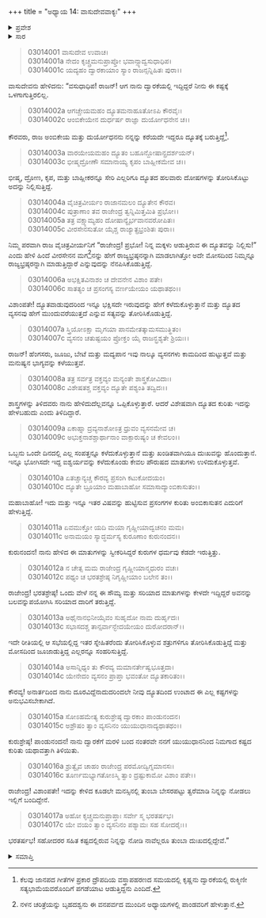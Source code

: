 +++
title = "ಅಧ್ಯಾಯ 14: ವಾಸುದೇವವಾಕ್ಯಃ"
+++

<details><summary>ಪ್ರವೇಶ</summary>


।।   ಓಂ ಓಂ ನಮೋ ನಾರಾಯಣಾಯ।।   ಶ್ರೀ ವೇದವ್ಯಾಸಾಯ ನಮಃ ।।

ಶ್ರೀ ಕೃಷ್ಣದ್ವೈಪಾಯನ ವೇದವ್ಯಾಸ ವಿರಚಿತ  

**ಶ್ರೀ ಮಹಾಭಾರತ**

**ಆರಣ್ಯಕ ಪರ್ವ**

**ಕೈರಾತ ಪರ್ವ**

**ಅಧ್ಯಾಯ 14**

</details>


<details><summary>ಸಾರ</summary>

ದ್ಯೂತದ ವೇಳೆಯಲ್ಲಿ ತಾನು ದ್ವಾರಕೆಯಲ್ಲಿದ್ದಿದ್ದರೆ ಯುಧಿಷ್ಠಿರನು ಈ ಕಷ್ಟಕ್ಕೊಳಗಾಗುತ್ತಿರಲಿಲ್ಲ ಎಂದು ಕೃಷ್ಣನು ಹೇಳುವುದು (1-17).

</details>


> 03014001 ವಾಸುದೇವ ಉವಾಚ।  
03014001a ನೇದಂ ಕೃಚ್ಚ್ರಮನುಪ್ರಾಪ್ತೋ ಭವಾನ್ಸ್ಯಾದ್ವಸುಧಾಧಿಪ।  
03014001c ಯದ್ಯಹಂ ದ್ವಾರಕಾಯಾಂ ಸ್ಯಾಂ ರಾಜನ್ಸನ್ನಿಹಿತಃ ಪುರಾ।।

ವಾಸುದೇವನು ಹೇಳಿದನು: “ವಸುಧಾಧಿಪ! ರಾಜನ್! ಆಗ ನಾನು ದ್ವಾರಕೆಯಲ್ಲಿ ಇದ್ದಿದ್ದರೆ ನೀನು ಈ ಕಷ್ಟಕ್ಕೆ ಒಳಗಾಗುತ್ತಿರಲಿಲ್ಲ.

> 03014002a ಆಗಚ್ಚೇಯಮಹಂ ದ್ಯೂತಮನಾಹೂತೋಽಪಿ ಕೌರವೈಃ।  
03014002c ಆಂಬಿಕೇಯೇನ ದುರ್ಧರ್ಷ ರಾಜ್ಞಾ ದುರ್ಯೋಧನೇನ ಚ।।

ಕೌರವರು, ರಾಜ ಅಂಬಿಕೇಯ ಮತ್ತು ದುರ್ಯೋಧನನು ನನ್ನನ್ನು ಕರೆಯದೇ ಇದ್ದರೂ ದ್ಯೂತಕ್ಕೆ ಬರುತ್ತಿದ್ದೆ[^1].

> 03014003a ವಾರಯೇಯಮಹಂ ದ್ಯೂತಂ ಬಹೂನ್ದೋಷಾನ್ಪ್ರದರ್ಶಯನ್।  
03014003c ಭೀಷ್ಮದ್ರೋಣೌ ಸಮಾನಾಯ್ಯ ಕೃಪಂ ಬಾಹ್ಲೀಕಮೇವ ಚ।।

ಭೀಷ್ಮ, ದ್ರೋಣ, ಕೃಪ, ಮತ್ತು ಬಾಹ್ಲೀಕರನ್ನೂ ಸೇರಿ ಎಲ್ಲರಿಗೂ ದ್ಯೂತದ ಹಲವಾರು ದೋಷಗಳನ್ನು ತೋರಿಸಿಕೊಟ್ಟು ಅದನ್ನು ನಿಲ್ಲಿಸುತ್ತಿದ್ದೆ.

> 03014004a ವೈಚಿತ್ರವೀರ್ಯಂ ರಾಜಾನಮಲಂ ದ್ಯೂತೇನ ಕೌರವ।  
03014004c ಪುತ್ರಾಣಾಂ ತವ ರಾಜೇಂದ್ರ ತ್ವನ್ನಿಮಿತ್ತಮಿತಿ ಪ್ರಭೋ।।  
03014005a ತತ್ರ ವಕ್ಷ್ಯಾಮ್ಯಹಂ ದೋಷಾನ್ಯೈರ್ಭವಾನವರೋಪಿತಃ।  
03014005c ವೀರಸೇನಸುತೋ ಯೈಶ್ಚ ರಾಜ್ಯಾತ್ಪ್ರಭ್ರಂಶಿತಃ ಪುರಾ।।

ನಿಮ್ಮ ಪರವಾಗಿ ರಾಜ ವೈಚಿತ್ರವೀರ್ಯನಿಗೆ “ರಾಜೇಂದ್ರ! ಪ್ರಭೋ! ನಿನ್ನ ಮಕ್ಕಳು ಆಡುತ್ತಿರುವ ಈ ದ್ಯೂತವನ್ನು ನಿಲ್ಲಿಸು!” ಎಂದು ಹೇಳಿ ಹಿಂದೆ ವೀರಸೇನನ ಮಗ[^2]ನನ್ನು ಹೇಗೆ ರಾಜ್ಯಭ್ರಷ್ಠನನ್ನಾಗಿ ಮಾಡಲಾಗಿತ್ತೋ ಅದೇ ಮೋಸದಿಂದ ನಿಮ್ಮನ್ನೂ ರಾಜ್ಯಭ್ರಷ್ಠರನ್ನಾಗಿ ಮಾಡುತ್ತಿದ್ದಾರೆ ಎನ್ನುವುದನ್ನು ನೆನಪಿಸಿಕೊಡುತ್ತಿದ್ದೆ.

> 03014006a ಅಭಕ್ಷಿತವಿನಾಶಂ ಚ ದೇವನೇನ ವಿಶಾಂ ಪತೇ।  
03014006c ಸಾತತ್ಯಂ ಚ ಪ್ರಸಂಗಸ್ಯ ವರ್ಣಯೇಯಂ ಯಥಾತಥಂ।।

ವಿಶಾಂಪತೇ! ದ್ಯೂತವಾಡುವುದರಿಂದ ಇನ್ನೂ ಭಕ್ಷಿಸದೇ ಇರುವುದನ್ನು ಹೇಗೆ ಕಳೆದುಕೊಳ್ಳುತ್ತಾನೆ ಮತ್ತು ದ್ಯೂತದ ವ್ಯಸನವು ಹೇಗೆ ಮುಂದುವರೆಯುತ್ತದೆ ಎನ್ನುವ ಸತ್ಯವನ್ನು ತೋರಿಸಿಕೊಡುತ್ತಿದ್ದೆ.

> 03014007a ಸ್ತ್ರಿಯೋಽಕ್ಷಾ ಮೃಗಯಾ ಪಾನಮೇತತ್ಕಾಮಸಮುತ್ಥಿತಂ।   
03014007c ವ್ಯಸನಂ ಚತುಷ್ಟಯಂ ಪ್ರೋಕ್ತಂ ಯೈ ರಾಜನ್ಭ್ರಶ್ಯತೇ ಶ್ರಿಯಃ।।

ರಾಜನ್! ಹೆಂಗಸರು, ಜೂಜು, ಬೇಟೆ ಮತ್ತು ಮದ್ಯಪಾನ ಇವು ನಾಲ್ಕೂ ವ್ಯಸನಗಳು ಕಾಮದಿಂದ ಹುಟ್ಟುತ್ತವೆ ಮತ್ತು ಮನುಷ್ಯನ ಭಾಗ್ಯವನ್ನು ಕಳೆಯುತ್ತವೆ.

> 03014008a ತತ್ರ ಸರ್ವತ್ರ ವಕ್ತವ್ಯಂ ಮನ್ಯಂತೇ ಶಾಸ್ತ್ರಕೋವಿದಾಃ।  
03014008c ವಿಶೇಷತಶ್ಚ ವಕ್ತವ್ಯಂ ದ್ಯೂತೇ ಪಶ್ಯಂತಿ ತದ್ವಿದಃ।।

ಶಾಸ್ತ್ರಗಳನ್ನು ತಿಳಿದವರು ನಾನು ಹೇಳಿದುದೆಲ್ಲವನ್ನೂ ಒಪ್ಪಿಕೊಳ್ಳುತ್ತಾರೆ. ಆದರೆ ವಿಶೇಷವಾಗಿ ದ್ಯೂತದ ಕುರಿತು ಇದನ್ನು ಹೇಳಬಹುದು ಎಂದು ತಿಳಿದಿದ್ದಾರೆ.

> 03014009a ಏಕಾಹ್ನಾ ದ್ರವ್ಯನಾಶೋಽತ್ರ ಧ್ರುವಂ ವ್ಯಸನಮೇವ ಚ।  
03014009c ಅಭುಕ್ತನಾಶಶ್ಚಾರ್ಥಾನಾಂ ವಾಕ್ಪಾರುಷ್ಯಂ ಚ ಕೇವಲಂ।।

ಒಬ್ಬನು ಒಂದೇ ದಿನದಲ್ಲಿ ಎಲ್ಲ ಸಂಪತ್ತನ್ನೂ ಕಳೆದುಕೊಳ್ಳುತ್ತಾನೆ ಮತ್ತು ಖಂಡಿತವಾಗಿಯೂ ದುಃಖವನ್ನು ಹೊಂದುತ್ತಾನೆ. ಇನ್ನೂ ಭೋಗಿಸದೇ ಇದ್ದ ಐಶ್ವರ್ಯವನ್ನು ಕಳೆದುಕೊಂಡು ಕೇವಲ ಪೌರುಷದ ಮಾತುಗಳು ಉಳಿದುಕೊಳ್ಳುತ್ತವೆ.

> 03014010a ಏತಚ್ಚಾನ್ಯಚ್ಚ ಕೌರವ್ಯ ಪ್ರಸಂಗಿ ಕಟುಕೋದಯಂ।  
03014010c ದ್ಯೂತೇ ಬ್ರೂಯಾಂ ಮಹಾಬಾಹೋ ಸಮಾಸಾದ್ಯಾಂಬಿಕಾಸುತಂ।।

ಮಹಾಬಾಹೋ! ಇದು ಮತ್ತು ಇನ್ನೂ ಇತರ ವಿಷವನ್ನು ಹುಟ್ಟಿಸುವ ಪ್ರಸಂಗಗಳ ಕುರಿತು ಅಂಬಿಕಾಸುತನ ಎದುರಿಗೆ ಹೇಳುತ್ತಿದ್ದೆ.

> 03014011a ಏವಮುಕ್ತೋ ಯದಿ ಮಯಾ ಗೃಹ್ಣೀಯಾದ್ವಚನಂ ಮಮ।  
03014011c ಅನಾಮಯಂ ಸ್ಯಾದ್ಧರ್ಮಸ್ಯ ಕುರೂಣಾಂ ಕುರುನಂದನ।।

ಕುರುನಂದನ! ನಾನು ಹೇಳಿದ ಈ ಮಾತುಗಳನ್ನು ಸ್ವೀಕರಿಸಿದ್ದರೆ ಕುರುಗಳ ಧರ್ಮವು ಕೆಡದೇ ಇರುತ್ತಿತ್ತು.

> 03014012a ನ ಚೇತ್ಸ ಮಮ ರಾಜೇಂದ್ರ ಗೃಹ್ಣೀಯಾನ್ಮಧುರಂ ವಚಃ।  
03014012c ಪಥ್ಯಂ ಚ ಭರತಶ್ರೇಷ್ಠ ನಿಗೃಹ್ಣೀಯಾಂ ಬಲೇನ ತಂ।।

ರಾಜೇಂದ್ರ! ಭರತಶ್ರೇಷ್ಠ! ಒಂದು ವೇಳೆ ನನ್ನ ಈ ಸೌಮ್ಯ ಮತ್ತು ಸರಿಯಾದ ಮಾತುಗಳನ್ನು ಕೇಳದೇ ಇದ್ದಿದ್ದರೆ ಅವನನ್ನು ಬಲವನ್ನುಪಯೋಗಿಸಿ ಸರಿಯಾದ ದಾರಿಗೆ ತರುತ್ತಿದ್ದೆ.

> 03014013a ಅಥೈನಾನಭಿನೀಯೈವಂ ಸುಹೃದೋ ನಾಮ ದುರ್ಹೃದಃ।  
03014013c ಸಭಾಸದಶ್ಚ ತಾನ್ಸರ್ವಾನ್ಭೇದಯೇಯಂ ದುರೋದರಾನ್।।

ಇದೇ ರೀತಿಯಲ್ಲಿ ಆ ಸಭೆಯಲ್ಲಿದ್ದ ಇತರ ಸ್ನೇಹಿತರೆಂದು ತೋರಿಸಿಕೊಳ್ಳುವ ಶತ್ರುಗಳಿಗೂ ತೋರಿಸಿಕೊಡುತ್ತಿದ್ದೆ ಮತ್ತು ಮೋಸದಿಂದ ಜೂಜಾಡುತ್ತಿದ್ದ ಎಲ್ಲರನ್ನೂ ಸಂಹರಿಸುತ್ತಿದ್ದೆ.

> 03014014a ಅಸಾನ್ನಿಧ್ಯಂ ತು ಕೌರವ್ಯ ಮಮಾನರ್ತೇಷ್ವಭೂತ್ತದಾ।   
03014014c ಯೇನೇದಂ ವ್ಯಸನಂ ಪ್ರಾಪ್ತಾ ಭವಂತೋ ದ್ಯೂತಕಾರಿತಂ।।

ಕೌರವ್ಯ! ಅನಾರ್ತದಿಂದ ನಾನು ದೂರವಿದ್ದೆನಾದುದರಿಂದಲೇ ನೀವು ದ್ಯೂತದಿಂದ ಉಂಟಾದ ಈ ಎಲ್ಲ ಕಷ್ಟಗಳನ್ನು ಅನುಭವಿಸಬೇಕಾಗಿದೆ.

> 03014015a ಸೋಽಹಮೇತ್ಯ ಕುರುಶ್ರೇಷ್ಠ ದ್ವಾರಕಾಂ ಪಾಂಡುನಂದನ।  
03014015c ಅಶ್ರೌಷಂ ತ್ವಾಂ ವ್ಯಸನಿನಂ ಯುಯುಧಾನಾದ್ಯಥಾತಥಂ।।

ಕುರುಶ್ರೇಷ್ಠ! ಪಾಂಡುನಂದನ! ನಾನು ದ್ವಾರಕೆಗೆ ಮರಳಿ ಬಂದ ನಂತರವೇ ನನಗೆ ಯುಯುಧಾನನಿಂದ ನಿಮಗಾದ ಕಷ್ಟದ ಕುರಿತು ಯಥಾವತ್ತಾಗಿ ತಿಳಿಯಿತು.

> 03014016a ಶ್ರುತ್ವೈವ ಚಾಹಂ ರಾಜೇಂದ್ರ ಪರಮೋದ್ವಿಗ್ನಮಾನಸಃ।  
03014016c ತೂರ್ಣಮಭ್ಯಾಗತೋಽಸ್ಮಿ ತ್ವಾಂ ದ್ರಷ್ಟುಕಾಮೋ ವಿಶಾಂ ಪತೇ।।

ರಾಜೇಂದ್ರ! ವಿಶಾಂಪತೇ! ಇದನ್ನು ಕೇಳಿದ ಕೂಡಲೇ ಮನಸ್ಸಿನಲ್ಲಿ ತುಂಬಾ ಬೇಸರಪಟ್ಟು ತ್ವರೆಮಾಡಿ ನಿನ್ನನ್ನು ನೋಡಲು ಇಲ್ಲಿಗೆ ಬಂದಿದ್ದೇನೆ.

> 03014017a ಅಹೋ ಕೃಚ್ಚ್ರಮನುಪ್ರಾಪ್ತಾಃ ಸರ್ವೇ ಸ್ಮ ಭರತರ್ಷಭ।  
03014017c ಯೇ ವಯಂ ತ್ವಾಂ ವ್ಯಸನಿನಂ ಪಶ್ಯಾಮಃ ಸಹ ಸೋದರೈಃ।।

ಭರತರ್ಷಭ! ಸಹೋದರರ ಸಹಿತ ಕಷ್ಟದಲ್ಲಿರುವ ನಿನ್ನನ್ನು ನೋಡಿ ನಾವೆಲ್ಲರೂ ತುಂಬಾ ದುಃಖದಲ್ಲಿದ್ದೇವೆ.”

<details><summary>ಸಮಾಪ್ತಿ</summary>


ಇತಿ ಶ್ರೀ ಮಹಾಭಾರತೇ ಆರಣ್ಯಕಪರ್ವಣಿ ಕೈರಾತಪರ್ವಣಿ ವಾಸುದೇವವಾಕ್ಯೇ ಚತುರ್ದಶೋಽಧ್ಯಾಯಃ।  
ಇದು ಶ್ರೀ ಮಹಾಭಾರತದಲ್ಲಿ ಆರಣ್ಯಕಪರ್ವದಲ್ಲಿ ಕೈರಾತಪರ್ವದಲ್ಲಿ ವಾಸುದೇವನ ಮಾತು ಎನ್ನುವ ಹದಿನಾಲ್ಕನೆಯ ಅಧ್ಯಾಯವು.


</details>

[^1]: ಕೆಲವು ಜಾನಪದ ಗೀತೆಗಳ ಪ್ರಕಾರ ದ್ರೌಪದಿಯ ವಸ್ತ್ರಾಪಹರಣದ ಸಮಯದಲ್ಲಿ ಕೃಷ್ಣನು ದ್ವಾರಕೆಯಲ್ಲಿ ರುಕ್ಮಿಣೀ ಸತ್ಯಭಾಮೆಯವರೊಂದಿಗೆ ಪಗಡೆಯಾಟ ಆಡುತ್ತಿದ್ದನು ಎಂದಿದೆ.

[^2]: ನಳನ ಚರಿತ್ರೆಯನ್ನು ಬೃಹದಶ್ವನು ಈ ವನಪರ್ವದ ಮುಂದಿನ ಅಧ್ಯಾಯಗಳಲ್ಲಿ ಪಾಂಡವರಿಗೆ ಹೇಳುತ್ತಾನೆ.
